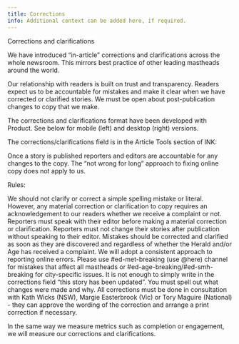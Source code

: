 ```yaml
---
title: Corrections
info: Additional context can be added here, if required.
---
```


Corrections and clarifications


We have introduced “in-article” corrections and clarifications across the whole newsroom. This mirrors best practice of other leading mastheads around the world.

Our relationship with readers is built on trust and transparency. Readers expect us to be accountable for mistakes and make it clear when we have corrected or clarified stories. We must be open about post-publication changes to copy that we make.

The corrections and clarifications format have been developed with Product. See below for mobile (left) and desktop (right) versions. 

The corrections/clarifications field is in the Article Tools section of INK:


Once a story is published reporters and editors are accountable for any changes to the copy. The “not wrong for long” approach to fixing online copy does not apply to us. 


Rules:

We should not clarify or correct a simple spelling mistake or literal. However, any material correction or clarification to copy requires an acknowledgement to our readers whether we receive a complaint or not. 
Reporters must speak with their editor before making a material correction or clarification. Reporters must not change their stories after publication without speaking to their editor. 
Mistakes should be corrected and clarified as soon as they are discovered and regardless of whether the Herald and/or Age has received a complaint. 
We will adopt a consistent approach to reporting online errors. Please use #ed-met-breaking (use @here) channel for mistakes that affect all mastheads or #ed-age-breaking/#ed-smh-breaking for city-specific issues. 
It is not enough to simply write in the corrections field “this story has been updated”. You must spell out what changes were made and why.
All corrections must be done in consultation with Kath Wicks (NSW), Margie Easterbrook (Vic) or Tory Maguire (National) - they can approve the wording of the correction and arrange a print correction if necessary.

In the same way we measure metrics such as completion or engagement, we will measure our corrections and clarifications. 

